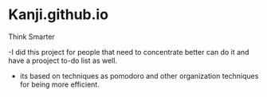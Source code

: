 # Kanji.github.io
Think Smarter

  -I did this project for people that need to concentrate better can do it and have a prooject to-do list as well.
  - its based on techniques as pomodoro and other organization techniques for being more efficient.
